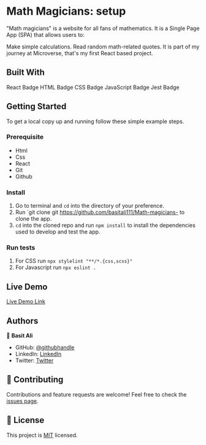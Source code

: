 # Math Magicians: setup

"Math magicians" is a website for all fans of mathematics. It is a Single Page App (SPA) that allows users to:

Make simple calculations.
Read random math-related quotes.
It is part of my journey at Microverse, that's my first React based project.

## Built With

React Badge
HTML Badge
CSS Badge
JavaScript Badge
Jest Badge

## Getting Started

To get a local copy up and running follow these simple example steps.

### Prerequisite

- Html
- Css
- React
- Git
- Github

### Install

1. Go to terminal and `cd` into the directory of your preference.
2. Run `git clone git https://github.com/basitali111/Math-magicians- to clone the app.
3. `cd` into the cloned repo and run `npm install` to install the dependencies used to develop and test the app.

### Run tests

1. For CSS run `npx stylelint "**/*.{css,scss}"`
2. For Javascript run `npx eslint .`

## Live Demo

[Live Demo Link](https://basit-math.netlify.app/)

## Authors


👤 **Basit Ali**

- GitHub: [@githubhandle](https://github.com/basitali111)
- LinkedIn: [LinkedIn](https://www.linkedin.com/in/basit-ali-jobs/)
- Twitter: [Twitter](https://twitter.com/BasitAl35031734)

## 🤝 Contributing

Contributions and feature requests are welcome!
Feel free to check the [issues page](https://github.com/alphayowakarindi/space-travelers-hub/issues).

## 📝 License

This project is [MIT](./MIT.md) licensed.
